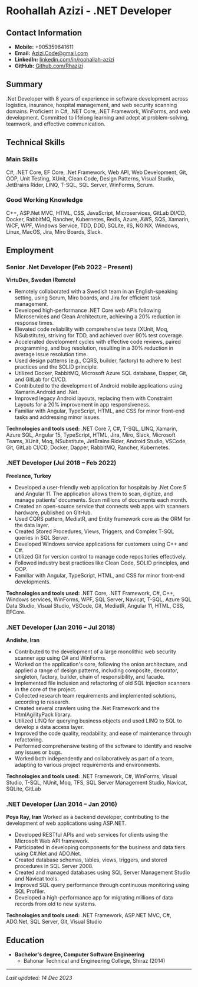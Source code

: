 # Roohallah Azizi - .NET Developer

## Contact Information
- **Mobile:** +905359641611
- **Email:** Azizi.Code@gmail.com
- **LinkedIn:** [linkedin.com/in/roohallah-azizi](https://linkedin.com/in/roohallah-azizi)
- **GitHub:** [Github.com/Rhazizi](https://github.com/Azizi-Code)

## Summary
.Net Developer with 8 years of experience in software development across logistics, insurance, hospital management, and web security scanning domains. Proficient in C#, .NET Core, .NET Framework, WinForms, and web development. Committed to lifelong learning and adept at problem-solving, teamwork, and effective communication.

## Technical Skills
### Main Skills
C#, .NET Core, EF Core, .Net Framework, Web API, Web Development, Git, OOP, Unit Testing, XUnit, Clean Code, Design Patterns, Visual Studio, JetBrains Rider, LINQ, T-SQL, SQL Server, WinForms, Scrum.

### Good Working Knowledge
C++, ASP.Net MVC, HTML, CSS, JavaScript, Microservices, GitLab DI/CD, Docker, RabbitMQ, Rancher, Kubernetes, Redis, Azure, AWS, SQS, Xamarin, WCF, WPF, Windows Service, TDD, DDD, SQLite, IIS, NGINX, Windows, Linux, MacOS, Jira, Miro Boards, Slack.


## Employment

### Senior .Net Developer (Feb 2022 – Present)
**VirtuDev, Sweden (Remote)**
- Remotely collaborated with a Swedish team in an English-speaking setting, using Scrum, Miro boards, and Jira for efficient task management.
- Developed high-performance .NET Core web APIs following Microservices and Clean Architecture, achieving a 20% reduction in response times.
- Elevated code reliability with comprehensive tests (XUnit, Moq, NSubstitute), striving for TDD, and achieved over 90% test coverage.
- Accelerated development cycles with effective code reviews, paired programming, and bug resolution, resulting in a 30% reduction in average issue resolution time.
- Used design patterns (e.g., CQRS, builder, factory) to adhere to best practices and the SOLID principle.
- Utilized Docker, RabbitMQ, Microsoft Azure SQL database, Dapper, Git, and GitLab for CI/CD.
- Contributed to the development of Android mobile applications using Xamarin.Android and .Net.
- Improved legacy Android layouts, replacing them with Constraint Layouts for a 20% improvement in app responsiveness.
- Familiar with Angular, TypeScript, HTML, and CSS for minor front-end tasks and addressing minor issues.

**Technologies and tools used:**
.NET Core 7, C#, T-SQL, LINQ, Xamarin, Azure SQL, Angular 15, TypeScript, HTML, Jira, Miro, Slack, Microsoft Teams, XUnit, Moq, NSubstitute, JetBrains Rider, Android Studio, VSCode, Git, GitLab CI/CD, Docker, Dapper, RabbitMQ, Rancher, Kubernetes.

### .NET Developer (Jul 2018 – Feb 2022)
**Freelance, Turkey**
- Developed a user-friendly web application for hospitals by .Net Core 5 and Angular 11. The application allows them to scan, digitize, and manage patients' documents. Scan millions of documents each month.
- Created an open-source service that connects web apps with scanners hardware, published on GitHub.
- Used CQRS pattern, MediatR, and Entity framework core as the ORM for the data layer. 
- Created Stored Procedures, Views, Triggers, and Complex T-SQL queries in SQL Server.
- Developed Windows service applications for customers using C++ and C#.
- Utilized Git for version control to manage code repositories effectively.
- Followed industry best practices like Clean Code, SOLID principles, and OOP.
- Familiar with Angular, TypeScript, HTML, and CSS for minor front-end developments.

**Technologies and tools used:**
.NET Core, .NET Framework, C#, C++, Windows services, WinForms, WPF, SQL Server, Navicat, T-SQL, Azure SQL Data Studio, Visual Studio, VSCode, Git, MediatR, Angular 11, HTML, CSS, EFCore.

### .NET Developer (Jan 2016 – Jul 2018)
**Andishe, Iran**
- Contributed to the development of a large monolithic web security scanner app using C# and WinForms.
- Worked on the application's core, following the onion architecture, and applied a range of design patterns, including composite, decorator, singleton, factory, builder, chain of responsibility, and facade.
- Implemented file inclusion and refactoring of old SQL injection scanners in the core of the project.
- Collected research team requirements and implemented solutions, according to research.
- Created several crawlers using the .Net Framework and the HtmlAgilityPack library.
- Utilized LINQ for querying business objects and used LINQ to SQL to develop a data access layer.
- Improved the code quality, readability, and ease of maintenance through refactoring.
- Performed comprehensive testing of the software to identify and resolve any issues or bugs.
- Worked both independently and collaboratively as part of a team, adapting to various project requirements and environments.

**Technologies and tools used:**
.NET Framework, C#, WinForms, Visual Studio, T-SQL, NUnit, Moq, TFS, SQL Server Management Studio, Navicat, SQLite, GitLab

### .NET Developer (Jan 2014 – Jan 2016)
**Poya Ray, Iran**
 Worked as a backend developer, contributing to the development of web applications using ASP.NET.
- Developed RESTful APIs and web services for clients using the Microsoft Web API framework.
- Participated in developing components for the business and data tiers using C#.Net and ADO.Net. 
- Created database schemas, tables, views, triggers, and stored procedures in SQL Server 2008.
- Created and managed databases using SQL Server Management Studio and Navicat tools.
- Improved SQL query performance through continuous monitoring using SQL Profiler.
- Developed a high-performance app for migrating millions of data records from old to new systems.

**Technologies and tools used:**
.NET Framework, ASP.NET MVC, C#, ADO.Net, SQL Server, Git, Visual Studio

## Education
- **Bachelor's degree, Computer Software Engineering**
  - Bahonar Technical and Engineering College, Shiraz (2014)

---
*Last updated: 14 Dec 2023*

